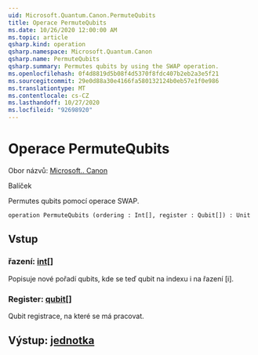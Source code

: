 ```yaml
---
uid: Microsoft.Quantum.Canon.PermuteQubits
title: Operace PermuteQubits
ms.date: 10/26/2020 12:00:00 AM
ms.topic: article
qsharp.kind: operation
qsharp.namespace: Microsoft.Quantum.Canon
qsharp.name: PermuteQubits
qsharp.summary: Permutes qubits by using the SWAP operation.
ms.openlocfilehash: 0f4d8819d5b08f4d5370f8fdc407b2eb2a3e5f21
ms.sourcegitcommit: 29e0d88a30e4166fa580132124b0eb57e1f0e986
ms.translationtype: MT
ms.contentlocale: cs-CZ
ms.lasthandoff: 10/27/2020
ms.locfileid: "92698920"
---
```

# <a name="permutequbits-operation"></a>Operace PermuteQubits

Obor názvů: [Microsoft.. Canon](xref:Microsoft.Quantum.Canon)

Balíček [](https://nuget.org/packages/)


Permutes qubits pomocí operace SWAP.

```qsharp
operation PermuteQubits (ordering : Int[], register : Qubit[]) : Unit
```


## <a name="input"></a>Vstup

### <a name="ordering--int"></a>řazení: [int](xref:microsoft.quantum.lang-ref.int)[]

Popisuje nové pořadí qubits, kde se teď qubit na indexu i na řazení [i].


### <a name="register--qubit"></a>Register: [qubit](xref:microsoft.quantum.lang-ref.qubit)[]

Qubit registrace, na které se má pracovat.



## <a name="output--unit"></a>Výstup: [jednotka](xref:microsoft.quantum.lang-ref.unit)


